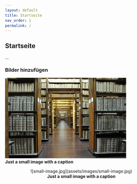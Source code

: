 ```yaml
---
layout: default
title: Startseite
nav_order: 1
permalink: /
---
```


## Startseite

...

### Bilder hinzufügen

![small-image.jpg](assets/images/small-image.jpg)
<br>
<b>Just a small image with a caption</b>


<center>
  ![small-image.jpg](assets/images/small-image.jpg)
  <br>
  <b>Just a small image with a caption</b> 
</center>



